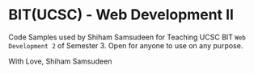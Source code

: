 # BIT(UCSC) - Web Development II

Code Samples used by Shiham Samsudeen for Teaching UCSC BIT `Web Development 2` of Semester 3.
Open for anyone to use on any purpose.

With Love,
Shiham Samsudeen